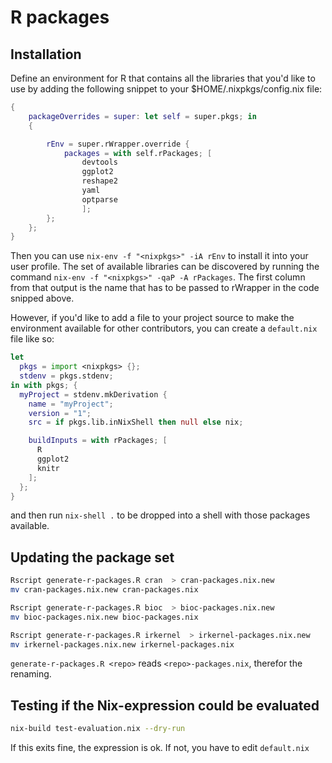 R packages
==========

## Installation

Define an environment for R that contains all the libraries that you'd like to
use by adding the following snippet to your $HOME/.nixpkgs/config.nix file:

```nix
{
    packageOverrides = super: let self = super.pkgs; in
    {

        rEnv = super.rWrapper.override {
            packages = with self.rPackages; [ 
                devtools
                ggplot2
                reshape2
                yaml
                optparse
                ];
        };
    };
}
```

Then you can use `nix-env -f "<nixpkgs>" -iA rEnv` to install it into your user
profile. The set of available libraries can be discovered by running the
command `nix-env -f "<nixpkgs>" -qaP -A rPackages`. The first column from that
output is the name that has to be passed to rWrapper in the code snipped above.

However, if you'd like to add a file to your project source to make the
environment available for other contributors, you can create a `default.nix`
file like so:
```nix
let
  pkgs = import <nixpkgs> {};
  stdenv = pkgs.stdenv;
in with pkgs; {
  myProject = stdenv.mkDerivation {
    name = "myProject";
    version = "1";
    src = if pkgs.lib.inNixShell then null else nix;

    buildInputs = with rPackages; [
      R
      ggplot2
      knitr
    ];
  };
}
```
and then run `nix-shell .` to be dropped into a shell with those packages
available.

## Updating the package set

```bash
Rscript generate-r-packages.R cran  > cran-packages.nix.new
mv cran-packages.nix.new cran-packages.nix

Rscript generate-r-packages.R bioc  > bioc-packages.nix.new
mv bioc-packages.nix.new bioc-packages.nix

Rscript generate-r-packages.R irkernel  > irkernel-packages.nix.new
mv irkernel-packages.nix.new irkernel-packages.nix
```

`generate-r-packages.R <repo>` reads  `<repo>-packages.nix`, therefor the renaming.


## Testing if the Nix-expression could be evaluated

```bash
nix-build test-evaluation.nix --dry-run
```

If this exits fine, the expression is ok. If not, you have to edit `default.nix`

